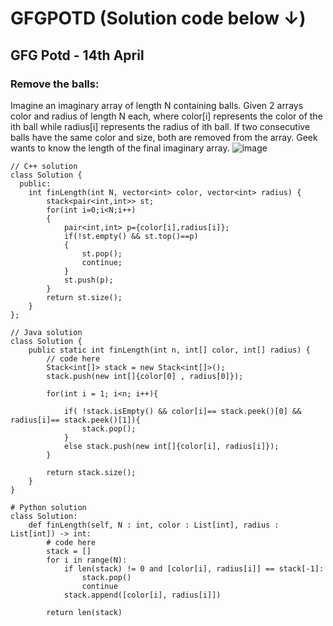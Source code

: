 # GFGPOTD (Solution code below ↓)
## GFG Potd - 14th April
### Remove the balls: 
Imagine an imaginary array of length N containing balls. Given 2 arrays color and radius of length N each, where color[i] represents the color of the ith ball while radius[i] represents the radius of ith ball. If two consecutive balls have the same color and size, both are removed from the array. Geek wants to know the length of the final imaginary array.
![image](https://user-images.githubusercontent.com/91115665/231933669-10c2311c-a2bc-49fe-a96d-e1416f0ee982.png)

```
// C++ solution
class Solution {
  public:
    int finLength(int N, vector<int> color, vector<int> radius) {
        stack<pair<int,int>> st;
        for(int i=0;i<N;i++)
        {
            pair<int,int> p={color[i],radius[i]};
            if(!st.empty() && st.top()==p)
            {
                st.pop();
                continue;
            }
            st.push(p);
        }
        return st.size();
    }
};
```

```
// Java solution
class Solution {
    public static int finLength(int n, int[] color, int[] radius) {
        // code here
        Stack<int[]> stack = new Stack<int[]>();
        stack.push(new int[]{color[0] , radius[0]});
        
        for(int i = 1; i<n; i++){
            
            if( !stack.isEmpty() && color[i]== stack.peek()[0] && radius[i]== stack.peek()[1]){
                stack.pop();
            }
            else stack.push(new int[]{color[i], radius[i]});
        }
        
        return stack.size();
    }
}
```

```
# Python solution
class Solution:
    def finLength(self, N : int, color : List[int], radius : List[int]) -> int:
        # code here
        stack = []
        for i in range(N):
            if len(stack) != 0 and [color[i], radius[i]] == stack[-1]:
                stack.pop()
                continue
            stack.append([color[i], radius[i]])
            
        return len(stack)
```
